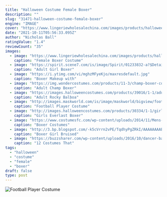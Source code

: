 ```yaml
---
title: "Halloween Costume Female Boxer"
description: ""
slug: "31471-halloween-costume-female-boxer"
engine: "IMAGE"
cover: "https://www.lingeriewholesalechina.com/images/products/halloween/sexy-costumes/H39155.jpg"
date: "2021-10-11T05:56:33.095Z"
author: "Nicholas Ball"
ratingValue: "1.4"
reviewCount: "35"
images:
  - image: "https://www.lingeriewholesalechina.com/images/products/halloween/sexy-costumes/H39155.jpg"
    caption: "Female Boxer Costume"
  - image: "https://spirit.scene7.com/is/image/Spirit/01233832-a?$Detail$"
    caption: "Adult Girl Boxer"
  - image: "https://i.ytimg.com/vi/mghzMFyeKjo/maxresdefault.jpg"
    caption: "Boxer Makeup with"
  - image: "https://img.wondercostumes.com/products/11-3/champ-boxer-costume.jpg"
    caption: "Adult Champ Boxer"
  - image: "https://images.halloweencostumes.com/products/39016/1-1/adult-rocky-balboa-robe.jpg"
    caption: "Adult Rocky Balboa"
  - image: "http://images.maskworld.com/is/image/maskworld/bigview/football-player-costume--mw-101074-3.jpg"
    caption: "Football Player Costume"
  - image: "http://images.halloweencostumes.com/products/30334/1-1/girls-everlast-boxer-costume.jpg"
    caption: "Girls Everlast Boxer"
  - image: "https://www.costumesfc.com/wp-content/uploads/2014/11/Mens-Boxer-Costume.jpg"
    caption: "Boxer Costumes"
  - image: "http://3.bp.blogspot.com/-k5cVrrn2vPE/TqdhyPgZRkI/AAAAAAAAE-Y/DmCCsLkbWpI/s1600/boxer5.jpg"
    caption: "Boxer Girl Bruised"
  - image: "https://buzzsharer.com/wp-content/uploads/2016/10/dancer-ballerina-costume-boxer-dog.jpg"
    caption: "12 Costumes That"
tags:
  - "halloween"
  - "costume"
  - "female"
  - "boxer"
draft: false
type: post
---
```



![Football Player Costume](http://images.maskworld.com/is/image/maskworld/bigview/football-player-costume--mw-101074-3.jpg "Football Player Costume")


<!--inArticleAds-->

<!--galleryOne-->


<!--inArticleAds-->

<!--galleryTwo-->


<!--galleryThree-->

